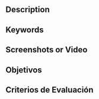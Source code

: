 ## Description
<!-- Descripción sobre lo hecho en la PR -->

## Keywords
<!-- Palabras relacionadas con los conceptos vistos -->

## Screenshots or Video
<!-- Captura de pantalla de la consola -->

## Objetivos
<!-- Buscar en el README el Resultado de Aprendizaje con el que se está trabajando -->

## Criterios de Evaluación
<!-- 
    Buscar en el README los criterios de Evaluación con los que se están trabajando.
    Marca con una [X] los conseguidos. Ejemplo:
    [ ] Criterio Evaluación 1.
    [ ] Criterio Evaluación 2.
    [X] Criterio Evaluación 3.
-->
